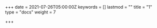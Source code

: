 +++
date = 2021-07-26T05:00:00Z
keywords = []
lastmod = ""
title = "1"
type = "docs"
weight = 7

+++
